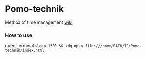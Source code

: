 # Pomo-technik
Method of time management [wiki](https://de.wikipedia.org/wiki/Pomodoro-Technik)

### How to use 
open Terminal `sleep 1500 && xdg-open file:///home/PATH/TO/Pomo-technik/index.html`


